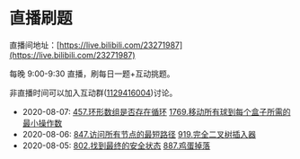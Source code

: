 # 直播刷题

直播间地址：[https://live.bilibili.com/23271987](https://live.bilibili.com/23271987)

每晚 9:00-9:30 直播，刷每日一题+互动挑题。

非直播时间可以加入互动群([1129416004](https://jq.qq.com/?_wv=1027&k=FhuuBejY))讨论。

- 2020-08-07: [457.环形数组是否存在循环](457.md) [1769.移动所有球到每个盒子所需的最小操作数](1769.md)
- 2020-08-06: [847.访问所有节点的最短路径](847.md) [919.完全二叉树插入器](919.md)
- 2020-08-05: [802.找到最终的安全状态](802.md) [887.鸡蛋掉落](887.md)
